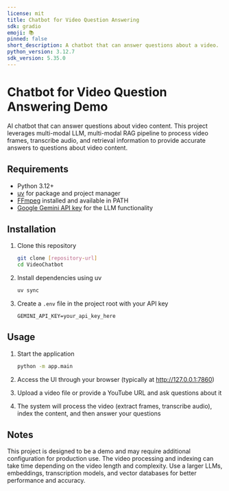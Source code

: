 ```yaml
---
license: mit
title: Chatbot for Video Question Answering
sdk: gradio
emoji: 📚
pinned: false
short_description: A chatbot that can answer questions about a video.
python_version: 3.12.7
sdk_version: 5.35.0
---
```


# Chatbot for Video Question Answering Demo

AI chatbot that can answer questions about video content. This project leverages multi-modal LLM, multi-modal RAG pipeline to process video frames, transcribe audio, and retrieval information to provide accurate answers to questions about video content.

## Requirements

- Python 3.12+
- [uv](https://docs.astral.sh/uv/) for package and project manager
- [FFmpeg](https://ffmpeg.org/) installed and available in PATH
- [Google Gemini API key](https://aistudio.google.com/apikey) for the LLM functionality

## Installation

1. Clone this repository
   ```bash
   git clone [repository-url]
   cd VideoChatbot
   ```

2. Install dependencies using uv
   ```bash
   uv sync
   ```

3. Create a `.env` file in the project root with your API key
   ```
   GEMINI_API_KEY=your_api_key_here
   ```

## Usage

1. Start the application
   ```bash
   python -m app.main
   ```

2. Access the UI through your browser (typically at http://127.0.0.1:7860)

3. Upload a video file or provide a YouTube URL and ask questions about it

4. The system will process the video (extract frames, transcribe audio), index the content, and then answer your questions

## Notes

This project is designed to be a demo and may require additional configuration for production use. The video processing and indexing can take time depending on the video length and complexity. Use a larger LLMs, embeddings, transcription models, and vector databases for better performance and accuracy.